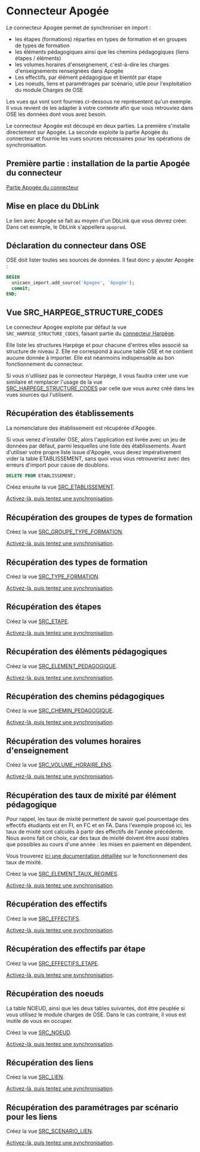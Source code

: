 # Connecteur Apogée

Le connecteur Apogée permet de synchroniser en import :
  * les étapes (formations) réparties en types de formation et en groupes de types de formation
  * les éléments pédagogiques ainsi que les chemins pédagogiques (liens étapes / éléments)
  * les volumes horaires d'enseignement, c'est-à-dire les charges d'enseignements renseignées dans Apogée
  * Les effectifs, par élément pédagogique et bientôt par étape
  * Les noeuds, liens et paramétrages par scénario, utile pour l'exploitation du module Charges de OSE

Les vues qui vont sont fournies ci-dessous ne représentent qu'un exemple. Il vous revient de les adapter à votre contexte afin que vous
retrouviez dans OSE les données dont vous avez besoin. 

Le connecteur Apogée est découpé en deux parties.
La première s'installe directement sur Apogée.
La seconde exploite la partie Apogée du connecteur et fournie les vues sources nécessaires pour les opérations de synchronisation. 

## Première partie : installation de la partie Apogée du connecteur
[Partie Apogée du connecteur](Apogee-OSE-lisezMoi.md)
  
## Mise en place du DbLink

Le lien avec Apogée se fait au moyen d'un DbLink que vous devrez créer.
Dans cet exemple, le DbLink s'appellera `apoprod`.

## Déclaration du connecteur dans OSE  

OSE doit lister toutes ses sources de données.
Il faut donc y ajouter Apogée : 

```sql
BEGIN
  unicaen_import.add_source('Apogee', 'Apogée');
  commit;
END;
```

## Vue SRC_HARPEGE_STRUCTURE_CODES

Le connecteur Apogée exploite par défaut la vue `SRC_HARPEGE_STRUCTURE_CODES`, faisant partie du
[connecteur Harpège](../Harpège/Connecteur.md). 

Elle liste les structures Harpège et pour chacune d'entres elles associé sa structure de niveau 2.
Elle ne correspond à aucune table OSE et ne contient aucune donnée à importer. 
Elle est néanmoins indispensable au bon fonctionnement du connecteur.

Si vous n'utilisez pas le connecteur Harpège, il vous faudra créer une vue similaire et remplacer l'usage
de la vue [SRC_HARPEGE_STRUCTURE_CODES](../Harpège/SRC_HARPEGE_STRUCTURE_CODES.sql) par celle que vous aurez créé dans les vues sources qui l'utilisent.


## Récupération des établissements

La nomenclature des établissement est récupérée d'Apogée.

Si vous venez d'installer OSE, alors l'application est livrée avec un jeu de données par défaut, parmi lesquelles une liste des établissements.
Avant d'utiliser votre propre liste issue d'Apogée, vous devez impérativement vider la table ETABLISSEMENT, sans quoi vous vous 
retrouveriez avec des erreurs d'import pour cause de doublons.

```sql
DELETE FROM ETABLISSEMENT;
```

Créez ensuite la vue [SRC_ETABLISSEMENT](SRC_ETABLISSEMENT.sql).

[Activez-là, puis tentez une synchronisation](../activer-synchroniser.md).

## Récupération des groupes de types de formation

Créez la vue [SRC_GROUPE_TYPE_FORMATION](SRC_GROUPE_TYPE_FORMATION.sql).

[Activez-là, puis tentez une synchronisation](../activer-synchroniser.md).

## Récupération des types de formation

Créez la vue [SRC_TYPE_FORMATION](SRC_TYPE_FORMATION.sql).

[Activez-là, puis tentez une synchronisation](../activer-synchroniser.md).

## Récupération des étapes

Créez la vue [SRC_ETAPE](SRC_ETAPE.sql).

[Activez-là, puis tentez une synchronisation](../activer-synchroniser.md).

## Récupération des éléments pédagogiques

Créez la vue [SRC_ELEMENT_PEDAGOGIQUE](SRC_ELEMENT_PEDAGOGIQUE.sql).

[Activez-là, puis tentez une synchronisation](../activer-synchroniser.md).

## Récupération des chemins pédagogiques

Créez la vue [SRC_CHEMIN_PEDAGOGIQUE](SRC_CHEMIN_PEDAGOGIQUE.sql).

[Activez-là, puis tentez une synchronisation](../activer-synchroniser.md).

## Récupération des volumes horaires d'enseignement

Créez la vue [SRC_VOLUME_HORAIRE_ENS](SRC_VOLUME_HORAIRE_ENS.sql).

[Activez-là, puis tentez une synchronisation](../activer-synchroniser.md).

## Récupération des taux de mixité par élément pédagogique

Pour rappel, les taux de mixité permettent de savoir quel pourcentage des effectifs étudiants est en FI, en FC et en FA.
Dans l'exemple proposé ici, les taux de mixité sont calculés à partir des effectifs de l'année précédente.
Nous avons fait ce choix, car des taux de mixité doivent être aussi stables que possibles au cours d'une année : les mises en paiement en dépendent.

Vous trouverez [ici une documentation détaillée](../taux-repartition.md) sur le fonctionnement des taux de mixité.

Créez la vue [SRC_ELEMENT_TAUX_REGIMES](SRC_ELEMENT_TAUX_REGIMES.sql).

[Activez-là, puis tentez une synchronisation](../activer-synchroniser.md).

## Récupération des effectifs

Créez la vue [SRC_EFFECTIFS](SRC_EFFECTIFS.sql).

[Activez-là, puis tentez une synchronisation](../activer-synchroniser.md).

## Récupération des effectifs par étape

Créez la vue [SRC_EFFECTIFS_ETAPE](SRC_EFFECTIFS_ETAPE.sql).

[Activez-là, puis tentez une synchronisation](../activer-synchroniser.md).

## Récupération des noeuds

La table NOEUD, ainsi que les deux tables suivantes, doit être peuplée si vous utilisez le module
charges de OSE. Dans le cas contraire, il vous est inutile de vous en occuper.

Créez la vue [SRC_NOEUD](SRC_NOEUD.sql).

[Activez-là, puis tentez une synchronisation](../activer-synchroniser.md).

## Récupération des liens

Créez la vue [SRC_LIEN](SRC_LIEN.sql).

[Activez-là, puis tentez une synchronisation](../activer-synchroniser.md).

## Récupération des paramétrages par scénario pour les liens

Créez la vue [SRC_SCENARIO_LIEN](SRC_SCENARIO_LIEN.sql).

[Activez-là, puis tentez une synchronisation](../activer-synchroniser.md).